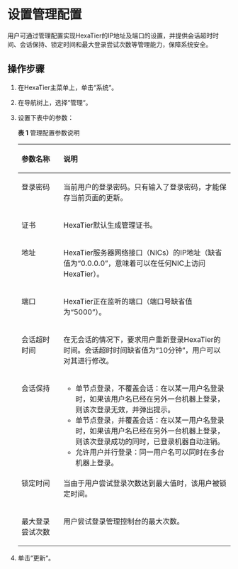# 设置管理配置<a name="ZH-CN_TOPIC_0111166371"></a>

用户可通过管理配置实现HexaTier的IP地址及端口的设置，并提供会话超时时间、会话保持、锁定时间和最大登录尝试次数等管理能力，保障系统安全。

## 操作步骤<a name="zh-cn_topic_0110574979_sd067fdb144dc4abaaac746f17b2ab472"></a>

1.  在HexaTier主菜单上，单击“系统“。
2.  在导航树上，选择“管理“。
3.  设置下表中的参数：

    **表 1**  管理配置参数说明

    <a name="zh-cn_topic_0110574979_te5b2db5576ed44cb84d0169db7b3232f"></a>
    <table><thead align="left"><tr id="zh-cn_topic_0110574979_r1b8901222b1c4ba6bc0bec9655ac052d"><th class="cellrowborder" valign="top" width="19.74%" id="mcps1.2.3.1.1"><p id="zh-cn_topic_0110574979_a96e98f6319c84240999645088dd61e2b"><a name="zh-cn_topic_0110574979_a96e98f6319c84240999645088dd61e2b"></a><a name="zh-cn_topic_0110574979_a96e98f6319c84240999645088dd61e2b"></a>参数名称</p>
    </th>
    <th class="cellrowborder" valign="top" width="80.25999999999999%" id="mcps1.2.3.1.2"><p id="zh-cn_topic_0110574979_ad25bbcfaf0fb4b61bac607c1e79d179a"><a name="zh-cn_topic_0110574979_ad25bbcfaf0fb4b61bac607c1e79d179a"></a><a name="zh-cn_topic_0110574979_ad25bbcfaf0fb4b61bac607c1e79d179a"></a>说明</p>
    </th>
    </tr>
    </thead>
    <tbody><tr id="zh-cn_topic_0110574979_r5c2e94d6779c4a0b931f17a395c844b8"><td class="cellrowborder" valign="top" width="19.74%" headers="mcps1.2.3.1.1 "><p id="zh-cn_topic_0110574979_a5708b2a67ce444b089d08f66a8da7489"><a name="zh-cn_topic_0110574979_a5708b2a67ce444b089d08f66a8da7489"></a><a name="zh-cn_topic_0110574979_a5708b2a67ce444b089d08f66a8da7489"></a>登录密码</p>
    </td>
    <td class="cellrowborder" valign="top" width="80.25999999999999%" headers="mcps1.2.3.1.2 "><p id="zh-cn_topic_0110574979_zh-cn_topic_0076429703_p613410115616"><a name="zh-cn_topic_0110574979_zh-cn_topic_0076429703_p613410115616"></a><a name="zh-cn_topic_0110574979_zh-cn_topic_0076429703_p613410115616"></a>当前用户的登录密码。只有输入了登录密码，才能保存当前页面的更新。</p>
    </td>
    </tr>
    <tr id="zh-cn_topic_0110574979_r19a36d4179a342abaa5d8dbd0b6a46d5"><td class="cellrowborder" valign="top" width="19.74%" headers="mcps1.2.3.1.1 "><p id="zh-cn_topic_0110574979_a8637825c6d7746fea327065a148b13f3"><a name="zh-cn_topic_0110574979_a8637825c6d7746fea327065a148b13f3"></a><a name="zh-cn_topic_0110574979_a8637825c6d7746fea327065a148b13f3"></a>证书</p>
    </td>
    <td class="cellrowborder" valign="top" width="80.25999999999999%" headers="mcps1.2.3.1.2 "><p id="zh-cn_topic_0110574979_ac91838601b5f44608e78c42b40f598e7"><a name="zh-cn_topic_0110574979_ac91838601b5f44608e78c42b40f598e7"></a><a name="zh-cn_topic_0110574979_ac91838601b5f44608e78c42b40f598e7"></a>HexaTier默认生成管理证书。</p>
    </td>
    </tr>
    <tr id="zh-cn_topic_0110574979_rcb5cbf4a1da04982983b7e4971ffd9ca"><td class="cellrowborder" valign="top" width="19.74%" headers="mcps1.2.3.1.1 "><p id="zh-cn_topic_0110574979_a31147b1097fe48eea47c2e974f5ef8e6"><a name="zh-cn_topic_0110574979_a31147b1097fe48eea47c2e974f5ef8e6"></a><a name="zh-cn_topic_0110574979_a31147b1097fe48eea47c2e974f5ef8e6"></a>地址</p>
    </td>
    <td class="cellrowborder" valign="top" width="80.25999999999999%" headers="mcps1.2.3.1.2 "><p id="zh-cn_topic_0110574979_a614158a2a2b84e1cb43c31a4754942d2"><a name="zh-cn_topic_0110574979_a614158a2a2b84e1cb43c31a4754942d2"></a><a name="zh-cn_topic_0110574979_a614158a2a2b84e1cb43c31a4754942d2"></a>HexaTier服务器网络接口（NICs）的IP地址（缺省值为<span class="parmvalue" id="zh-cn_topic_0110574979_p143d41ca9c74471da8e1732e3b874550"><a name="zh-cn_topic_0110574979_p143d41ca9c74471da8e1732e3b874550"></a><a name="zh-cn_topic_0110574979_p143d41ca9c74471da8e1732e3b874550"></a>“0.0.0.0”</span>，意味着可以在任何NIC上访问HexaTier）。</p>
    </td>
    </tr>
    <tr id="zh-cn_topic_0110574979_r73c36eae6ac94eff93c038b49922e423"><td class="cellrowborder" valign="top" width="19.74%" headers="mcps1.2.3.1.1 "><p id="zh-cn_topic_0110574979_a9da3059a0a0b4bd9931bc46e6a95af59"><a name="zh-cn_topic_0110574979_a9da3059a0a0b4bd9931bc46e6a95af59"></a><a name="zh-cn_topic_0110574979_a9da3059a0a0b4bd9931bc46e6a95af59"></a>端口</p>
    </td>
    <td class="cellrowborder" valign="top" width="80.25999999999999%" headers="mcps1.2.3.1.2 "><p id="zh-cn_topic_0110574979_a13b0046c892945ee87950493bf63d1b5"><a name="zh-cn_topic_0110574979_a13b0046c892945ee87950493bf63d1b5"></a><a name="zh-cn_topic_0110574979_a13b0046c892945ee87950493bf63d1b5"></a>HexaTier正在监听的端口（端口号缺省值为<span class="parmvalue" id="zh-cn_topic_0110574979_p60a5ffe0535640388695362203db4cd3"><a name="zh-cn_topic_0110574979_p60a5ffe0535640388695362203db4cd3"></a><a name="zh-cn_topic_0110574979_p60a5ffe0535640388695362203db4cd3"></a>“5000”</span>）。</p>
    </td>
    </tr>
    <tr id="zh-cn_topic_0110574979_rb9fec914a09b47daba58be772f373d5d"><td class="cellrowborder" valign="top" width="19.74%" headers="mcps1.2.3.1.1 "><p id="zh-cn_topic_0110574979_af5282ab1ab3b4de68b09c92bf9654899"><a name="zh-cn_topic_0110574979_af5282ab1ab3b4de68b09c92bf9654899"></a><a name="zh-cn_topic_0110574979_af5282ab1ab3b4de68b09c92bf9654899"></a>会话超时时间</p>
    </td>
    <td class="cellrowborder" valign="top" width="80.25999999999999%" headers="mcps1.2.3.1.2 "><p id="zh-cn_topic_0110574979_a93012578e3c04a5c919caeb594e68679"><a name="zh-cn_topic_0110574979_a93012578e3c04a5c919caeb594e68679"></a><a name="zh-cn_topic_0110574979_a93012578e3c04a5c919caeb594e68679"></a>在无会话的情况下，要求用户重新登录HexaTier的时间。会话超时时间缺省值为<span class="parmvalue" id="zh-cn_topic_0110574979_p7af57a8fe66b4fad8d1f82e2c2cf308d"><a name="zh-cn_topic_0110574979_p7af57a8fe66b4fad8d1f82e2c2cf308d"></a><a name="zh-cn_topic_0110574979_p7af57a8fe66b4fad8d1f82e2c2cf308d"></a>“10分钟”</span>，用户可以对其进行修改。</p>
    </td>
    </tr>
    <tr id="zh-cn_topic_0110574979_rb57a0aa2e12547388035c434d1fe77be"><td class="cellrowborder" valign="top" width="19.74%" headers="mcps1.2.3.1.1 "><p id="zh-cn_topic_0110574979_zh-cn_topic_0076429703_p178020174191"><a name="zh-cn_topic_0110574979_zh-cn_topic_0076429703_p178020174191"></a><a name="zh-cn_topic_0110574979_zh-cn_topic_0076429703_p178020174191"></a>会话保持</p>
    </td>
    <td class="cellrowborder" valign="top" width="80.25999999999999%" headers="mcps1.2.3.1.2 "><a name="zh-cn_topic_0110574979_u52abc1928d62498e9fb67a631027d2a9"></a><a name="zh-cn_topic_0110574979_u52abc1928d62498e9fb67a631027d2a9"></a><ul id="zh-cn_topic_0110574979_u52abc1928d62498e9fb67a631027d2a9"><li>单节点登录，不覆盖会话：在以某一用户名登录时，如果该用户名已经在另外一台机器上登录，则该次登录无效，并弹出提示。</li><li>单节点登录，并覆盖会话：在以某一用户名登录时，如果该用户名已经在另外一台机器上登录，则该次登录成功的同时，已登录机器自动注销。</li><li>允许用户并行登录：同一用户名可以同时在多台机器上登录。</li></ul>
    </td>
    </tr>
    <tr id="zh-cn_topic_0110574979_ra467a5db4252444e9a58d0823871820c"><td class="cellrowborder" valign="top" width="19.74%" headers="mcps1.2.3.1.1 "><p id="zh-cn_topic_0110574979_ac1474a9b29b146e5877d801b36516e23"><a name="zh-cn_topic_0110574979_ac1474a9b29b146e5877d801b36516e23"></a><a name="zh-cn_topic_0110574979_ac1474a9b29b146e5877d801b36516e23"></a>锁定时间</p>
    </td>
    <td class="cellrowborder" valign="top" width="80.25999999999999%" headers="mcps1.2.3.1.2 "><p id="zh-cn_topic_0110574979_a3d57f21706bc4c7d8793c74da69becc8"><a name="zh-cn_topic_0110574979_a3d57f21706bc4c7d8793c74da69becc8"></a><a name="zh-cn_topic_0110574979_a3d57f21706bc4c7d8793c74da69becc8"></a>当由于用户尝试登录次数达到最大值时，该用户被锁定时间。</p>
    </td>
    </tr>
    <tr id="zh-cn_topic_0110574979_rc0a5c9876b464150a90693d358a52953"><td class="cellrowborder" valign="top" width="19.74%" headers="mcps1.2.3.1.1 "><p id="zh-cn_topic_0110574979_zh-cn_topic_0076429703_p035164104418"><a name="zh-cn_topic_0110574979_zh-cn_topic_0076429703_p035164104418"></a><a name="zh-cn_topic_0110574979_zh-cn_topic_0076429703_p035164104418"></a>最大登录尝试次数</p>
    </td>
    <td class="cellrowborder" valign="top" width="80.25999999999999%" headers="mcps1.2.3.1.2 "><p id="zh-cn_topic_0110574979_zh-cn_topic_0076429703_p33517411445"><a name="zh-cn_topic_0110574979_zh-cn_topic_0076429703_p33517411445"></a><a name="zh-cn_topic_0110574979_zh-cn_topic_0076429703_p33517411445"></a>用户尝试登录管理控制台的最大次数。</p>
    </td>
    </tr>
    </tbody>
    </table>

4.  单击“更新“。

